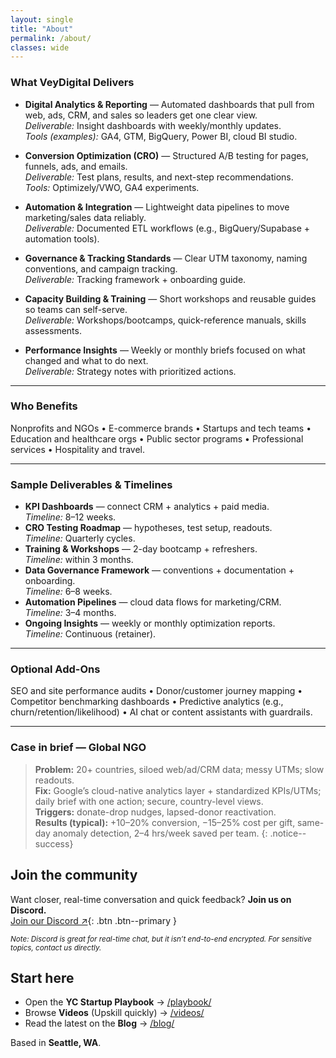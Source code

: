 ```yaml
---
layout: single
title: "About"
permalink: /about/
classes: wide
---
```

### What VeyDigital Delivers
- **Digital Analytics & Reporting** — Automated dashboards that pull from web, ads, CRM, and sales so leaders get one clear view.  
  *Deliverable:* Insight dashboards with weekly/monthly updates.  
  *Tools (examples):* GA4, GTM, BigQuery, Power BI, cloud BI studio.

- **Conversion Optimization (CRO)** — Structured A/B testing for pages, funnels, ads, and emails.  
  *Deliverable:* Test plans, results, and next-step recommendations.  
  *Tools:* Optimizely/VWO, GA4 experiments.

- **Automation & Integration** — Lightweight data pipelines to move marketing/sales data reliably.  
  *Deliverable:* Documented ETL workflows (e.g., BigQuery/Supabase + automation tools).

- **Governance & Tracking Standards** — Clear UTM taxonomy, naming conventions, and campaign tracking.  
  *Deliverable:* Tracking framework + onboarding guide.

- **Capacity Building & Training** — Short workshops and reusable guides so teams can self-serve.  
  *Deliverable:* Workshops/bootcamps, quick-reference manuals, skills assessments.

- **Performance Insights** — Weekly or monthly briefs focused on what changed and what to do next.  
  *Deliverable:* Strategy notes with prioritized actions.

---

### Who Benefits
Nonprofits and NGOs • E-commerce brands • Startups and tech teams • Education and healthcare orgs • Public sector programs • Professional services • Hospitality and travel.

---

### Sample Deliverables & Timelines
- **KPI Dashboards** — connect CRM + analytics + paid media.  
  *Timeline:* 8–12 weeks.
- **CRO Testing Roadmap** — hypotheses, test setup, readouts.  
  *Timeline:* Quarterly cycles.
- **Training & Workshops** — 2-day bootcamp + refreshers.  
  *Timeline:* within 3 months.
- **Data Governance Framework** — conventions + documentation + onboarding.  
  *Timeline:* 6–8 weeks.
- **Automation Pipelines** — cloud data flows for marketing/CRM.  
  *Timeline:* 3–4 months.
- **Ongoing Insights** — weekly or monthly optimization reports.  
  *Timeline:* Continuous (retainer).

---

### Optional Add-Ons
SEO and site performance audits • Donor/customer journey mapping • Competitor benchmarking dashboards • Predictive analytics (e.g., churn/retention/likelihood) • AI chat or content assistants with guardrails.

---

### Case in brief — Global NGO
> **Problem:** 20+ countries, siloed web/ad/CRM data; messy UTMs; slow readouts.  
> **Fix:** Google’s cloud-native analytics layer + standardized KPIs/UTMs; daily brief with one action; secure, country-level views.  
> **Triggers:** donate-drop nudges, lapsed-donor reactivation.  
> **Results (typical):** +10–20% conversion, −15–25% cost per gift, same-day anomaly detection, 2–4 hrs/week saved per team.
{: .notice--success}


## Join the community
Want closer, real-time conversation and quick feedback? **Join us on Discord.**  
[Join our Discord ↗](https://discord.gg/yourInviteCode){: .btn .btn--primary }

<small>*Note: Discord is great for real-time chat, but it isn’t end-to-end encrypted. For sensitive topics, contact us directly.*</small>

## Start here
- Open the **YC Startup Playbook** → [/playbook/](/playbook/)
- Browse **Videos** (Upskill quickly) → [/videos/](/videos/)
- Read the latest on the **Blog** → [/blog/](/blog/)

Based in **Seattle, WA**.
